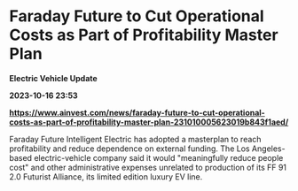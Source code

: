 # Faraday Future to Cut Operational Costs as Part of Profitability Master Plan
**Electric Vehicle Update**

**2023-10-16 23:53**

**https://www.ainvest.com/news/faraday-future-to-cut-operational-costs-as-part-of-profitability-master-plan-231010005623019b843f1aed/**

Faraday Future Intelligent Electric has adopted a masterplan to reach profitability and reduce dependence on external funding. The Los Angeles-based electric-vehicle company said it would "meaningfully reduce people cost" and other administrative expenses unrelated to production of its FF 91 2.0 Futurist Alliance, its limited edition luxury EV line.